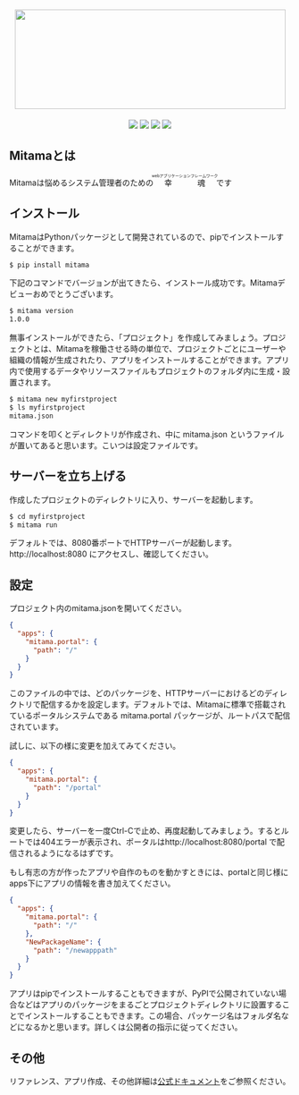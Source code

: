 <h1 align="center">
  <img src="https://user-images.githubusercontent.com/50577904/94712498-86f98d00-0384-11eb-8d97-bbe79a165609.png" height="178" width="485" />
</h1>

<p align="center">
  <img src='https://img.shields.io/github/license/mitama-org/mitama'>
  <img src='https://badge.fury.io/py/mitama.svg'>
  <img src="https://img.shields.io/circleci/build/gh/mitama-org/mitama/master">
  <img src='https://img.shields.io/github/stars/mitama-org/mitama.svg'>
</p>

## Mitamaとは

Mitamaは悩めるシステム管理者のための<ruby>幸魂<rp>(</rp><rt>webアプリケーションフレームワーク</rt><rp>)</rp>です

## インストール
MitamaはPythonパッケージとして開発されているので、pipでインストールすることができます。

```bash
$ pip install mitama
```

下記のコマンドでバージョンが出てきたら、インストール成功です。Mitamaデビューおめでとうございます。

```bash
$ mitama version
1.0.0
```

無事インストールができたら、「プロジェクト」を作成してみましょう。プロジェクトとは、Mitamaを稼働させる時の単位で、プロジェクトごとにユーザーや組織の情報が生成されたり、アプリをインストールすることができます。アプリ内で使用するデータやリソースファイルもプロジェクトのフォルダ内に生成・設置されます。

```bash
$ mitama new myfirstproject
$ ls myfirstproject
mitama.json
```
コマンドを叩くとディレクトリが作成され、中に mitama.json というファイルが置いてあると思います。こいつは設定ファイルです。

## サーバーを立ち上げる
作成したプロジェクトのディレクトリに入り、サーバーを起動します。

```bash
$ cd myfirstproject
$ mitama run
```

デフォルトでは、8080番ポートでHTTPサーバーが起動します。http://localhost:8080 にアクセスし、確認してください。

## 設定
プロジェクト内のmitama.jsonを開いてください。

```json
{
  "apps": {
    "mitama.portal": {
      "path": "/"
    }
  }
}
```

このファイルの中では、どのパッケージを、HTTPサーバーにおけるどのディレクトリで配信するかを設定します。デフォルトでは、Mitamaに標準で搭載されているポータルシステムである mitama.portal パッケージが、ルートパスで配信されています。

試しに、以下の様に変更を加えてみてください。

```json
{
  "apps": {
    "mitama.portal": {
      "path": "/portal"
    }
  }
}
```

変更したら、サーバーを一度Ctrl-Cで止め、再度起動してみましょう。するとルートでは404エラーが表示され、ポータルはhttp://localhost:8080/portal で配信されるようになるはずです。

もし有志の方が作ったアプリや自作のものを動かすときには、portalと同じ様にapps下にアプリの情報を書き加えてください。

```json
{
  "apps": {
    "mitama.portal": {
      "path": "/"
    },
    "NewPackageName": {
      "path": "/newapppath"
    }
  }
}
```

アプリはpipでインストールすることもできますが、PyPIで公開されていない場合などはアプリのパッケージをまるごとプロジェクトディレクトリに設置することでインストールすることもできます。この場合、パッケージ名はフォルダ名などになるかと思います。詳しくは公開者の指示に従ってください。

## その他
リファレンス、アプリ作成、その他詳細は[公式ドキュメント](https://mitama-docs.netlify.app/index.html)をご参照ください。